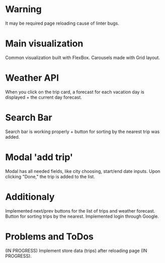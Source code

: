 # Warning

It may be required page reloading cause of linter bugs.

# Main visualization

Common visualization built with FlexBox. Carousels made with Grid layout.

# Weather API

When you click on the trip card, a forecast for each vacation day is displayed + the current day forecast.

# Search Bar

Search bar is working properly + button for sorting by the nearest trip was added.

# Modal 'add trip'

Modal has all needed fields, like city choosing, start/end date inputs.
Upon clicking "Done," the trip is added to the list.

# Additionaly

Implemented next/prev buttons for the list of trips and weather forecast.
Button for sorting trips by the nearest.
Implemented login through Google.

# Problems and ToDos

(IN PROGRESS) Implement store data (trips) after reloading page (IN PROGRESS).
